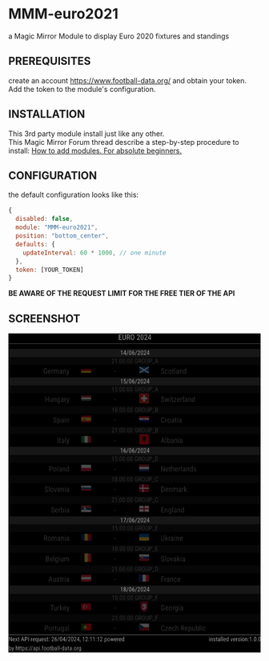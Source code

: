 # MMM-euro2021

a Magic Mirror Module to display Euro 2020 fixtures and standings

## PREREQUISITES

create an account https://www.football-data.org/ and obtain your token.  
Add the token to the module's configuration.

## INSTALLATION

This 3rd party module install just like any other.  
This Magic Mirror Forum thread describe a step-by-step procedure to install: [How to add modules. For absolute beginners.](https://forum.magicmirror.builders/topic/4231/how-to-add-modules-for-absolute-beginners?_=1622723520331)

## CONFIGURATION

the default configuration looks like this:

```js
{
  disabled: false,
  module: "MMM-euro2021",
  position: "bottom_center",
  defaults: {
    updateInterval: 60 * 1000, // one minute
  },
  token: [YOUR_TOKEN]
}
```

**BE AWARE OF THE REQUEST LIMIT FOR THE FREE TIER OF THE API**

## SCREENSHOT

![MMM-euro2024](MMM-euro2024.png)
